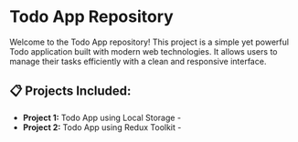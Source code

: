 # Todo App Repository
Welcome to the Todo App repository! This project is a simple yet powerful Todo application built with modern web technologies. It allows users to manage their tasks efficiently with a clean and responsive interface.
## 📋 Projects Included:
- __Project 1:__ Todo App using Local Storage - 
- __Project 2:__ Todo App using Redux Toolkit - 
